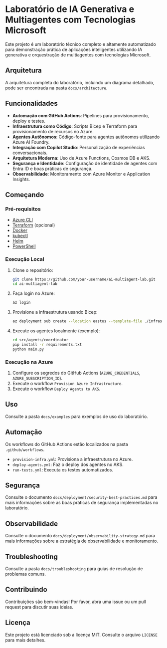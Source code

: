 # Laboratório de IA Generativa e Multiagentes com Tecnologias Microsoft

Este projeto é um laboratório técnico completo e altamente automatizado para demonstração prática de aplicações inteligentes utilizando IA generativa e orquestração de multiagentes com tecnologias Microsoft.

## Arquitetura

A arquitetura completa do laboratório, incluindo um diagrama detalhado, pode ser encontrada na pasta `docs/architecture`.

## Funcionalidades

*   **Automação com GitHub Actions**: Pipelines para provisionamento, deploy e testes.
*   **Infraestrutura como Código**: Scripts Bicep e Terraform para provisionamento de recursos no Azure.
*   **Agentes Autônomos**: Código-fonte para agentes autônomos utilizando Azure AI Foundry.
*   **Integração com Copilot Studio**: Personalização de experiências conversacionais.
*   **Arquitetura Moderna**: Uso de Azure Functions, Cosmos DB e AKS.
*   **Segurança e Identidade**: Configuração de identidade de agentes com Entra ID e boas práticas de segurança.
*   **Observabilidade**: Monitoramento com Azure Monitor e Application Insights.

## Começando

### Pré-requisitos

*   [Azure CLI](https://docs.microsoft.com/en-us/cli/azure/install-azure-cli)
*   [Terraform](https://learn.hashicorp.com/tutorials/terraform/install-cli) (opcional)
*   [Docker](https://docs.docker.com/get-docker/)
*   [kubectl](https://kubernetes.io/docs/tasks/tools/install-kubectl/)
*   [Helm](https://helm.sh/docs/intro/install/)
*   [PowerShell](https://docs.microsoft.com/en-us/powershell/scripting/install/installing-powershell)

### Execução Local

1.  Clone o repositório:
    ```bash
    git clone https://github.com/your-username/ai-multiagent-lab.git
    cd ai-multiagent-lab
    ```

2.  Faça login no Azure:
    ```bash
    az login
    ```

3.  Provisione a infraestrutura usando Bicep:
    ```bash
    az deployment sub create --location eastus --template-file ./infrastructure/bicep/main.bicep
    ```

4.  Execute os agentes localmente (exemplo):
    ```bash
    cd src/agents/coordinator
    pip install -r requirements.txt
    python main.py
    ```

### Execução na Azure

1.  Configure os segredos do GitHub Actions (`AZURE_CREDENTIALS`, `AZURE_SUBSCRIPTION_ID`).
2.  Execute o workflow `Provision Azure Infrastructure`.
3.  Execute o workflow `Deploy Agents to AKS`.

## Uso

Consulte a pasta `docs/examples` para exemplos de uso do laboratório.

## Automação

Os workflows do GitHub Actions estão localizados na pasta `.github/workflows`.

*   `provision-infra.yml`: Provisiona a infraestrutura no Azure.
*   `deploy-agents.yml`: Faz o deploy dos agentes no AKS.
*   `run-tests.yml`: Executa os testes automatizados.

## Segurança

Consulte o documento `docs/deployment/security-best-practices.md` para mais informações sobre as boas práticas de segurança implementadas no laboratório.

## Observabilidade

Consulte o documento `docs/deployment/observability-strategy.md` para mais informações sobre a estratégia de observabilidade e monitoramento.

## Troubleshooting

Consulte a pasta `docs/troubleshooting` para guias de resolução de problemas comuns.

## Contribuindo

Contribuições são bem-vindas! Por favor, abra uma issue ou um pull request para discutir suas ideias.

## Licença

Este projeto está licenciado sob a licença MIT. Consulte o arquivo `LICENSE` para mais detalhes.


